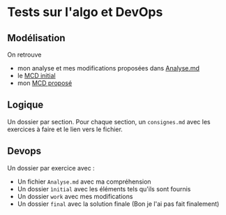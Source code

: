 # Tests sur l'algo et DevOps

## Modélisation

On retrouve 
- mon analyse et mes modifications proposées dans [Analyse.md](modelisation/Analyse.md)
- le [MCD initial](modelisation/initial_mcd.mermaid)
- mon [MCD proposé](modelisation/proposed_mcd.mermaid)


## Logique

Un dossier par section. Pour chaque section, un `consignes.md` avec les exercices à faire et le lien vers le fichier.


## Devops

Un dossier par exercice avec :
- Un fichier `Analyse.md` avec ma compréhension
- Un dossier `ìnitial` avec les éléments tels qu'ils sont fournis
- Un dossier `work` avec mes modifications 
- Un dossier `final` avec la solution finale (Bon je l'ai pas fait finalement)
